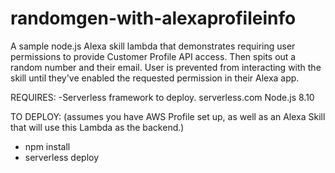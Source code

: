 # randomgen-with-alexaprofileinfo
A sample node.js Alexa skill lambda that demonstrates requiring user permissions to provide Customer Profile API access.  Then spits out a random number and their email.
User is prevented from interacting with the skill until they've enabled the requested permission in their Alexa app.

REQUIRES:
-Serverless framework to deploy.    serverless.com
Node.js 8.10

TO DEPLOY:
(assumes you have AWS Profile set up, as well as an Alexa Skill that will use this Lambda as the backend.)
- npm install
- serverless deploy 
